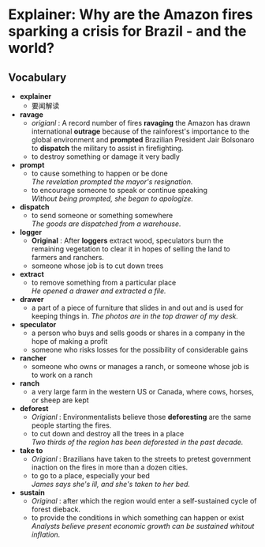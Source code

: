 # Explainer: Why are the Amazon fires sparking a crisis for Brazil - and the world?  
## Vocabulary  
* **explainer**  
  * 要闻解读  
* **ravage**  
  * *origianl* : A record number of fires **ravaging** the Amazon has drawn international **outrage** because of the rainforest's importance to the global environment and **prompted** Brazilian President Jair Bolsonaro to **dispatch** the military to assist in firefighting.  
  * to destroy something or damage it very badly  
* **prompt**  
  * to cause something to happen or be done  
  *The revelation prompted the mayor's resignation.*  
  * to encourage someone to speak or continue speaking  
  *Without being prompted, she began to apologize.*  
* **dispatch**  
  * to send someone or something somewhere  
  *The goods are dispatched from a warehouse.*  
* **logger**  
  * **Original** : After **loggers** extract wood, speculators burn the remaining vegetation to clear it in hopes of selling the land to farmers and ranchers.  
  * someone whose job is to cut down trees  
* **extract**  
  * to remove something from a particular place  
  *He opened a drawer and extracted a file.*  
* **drawer**  
  * a part of a piece of furniture that slides in and out and is used for keeping things in.
  *The photos are in the top drawer of my desk.*  
* **speculator**  
  * a person who buys and sells goods or shares in a company in the hope of making a profit  
  * someone who risks losses for the possibility of considerable gains  
* **rancher**  
  * someone who owns or manages a ranch, or someone whose job is to work on a ranch  
* **ranch**  
  * a very large farm in the western US or Canada, where cows, horses, or sheep are kept  
* **deforest**  
  * *Origianl* : Environmentalists believe those **deforesting** are the same people starting the fires.  
  * to cut down and destroy all the trees in a place  
  *Two thirds of the region has been deforested in the past decade.*  
* **take to**  
  * *Origianl* : Brazilians have taken to the streets to pretest government inaction on the fires in more than a dozen cities.  
  * to go to a place, especially your bed  
  *James says she's ill, and she's taken to her bed.*  
* **sustain**  
  * *Original* : after which the region would enter a self-sustained cycle of forest dieback.  
  * to provide the conditions in which something can happen or exist  
  *Analysts believe present economic growth can be sustained whitout inflation.*  
